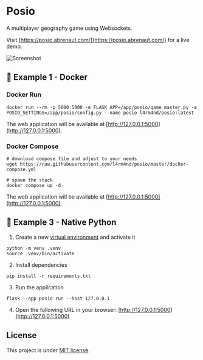 # Posio

A multiplayer geography game using Websockets.

Visit [https://posio.abrenaut.com/](https://posio.abrenaut.com/) for a live demo.

![Screenshot](screenshot.png)

## 🐳 Example 1 - Docker

### Docker Run

````
docker run --rm -p 5000:5000 -e FLASK_APP=/app/posio/game_master.py -e POSIO_SETTINGS=/app/posio/config.py --name posio l4rm4nd/posio:latest
````
The web application will be available at [http://127.0.0.1:5000](http://127.0.0.1:5000).

### Docker Compose

````
# download compose file and adjust to your needs
wget https://raw.githubusercontent.com/l4rm4nd/posio/master/docker-compose.yml

# spawn the stack
docker compose up -d
````
The web application will be available at [http://127.0.0.1:5000](http://127.0.0.1:5000).

## 🐍 Example 3 - Native Python

1. Create a new [virtual environment](https://docs.python.org/3/library/venv.html) and activate it

```
python -m venv .venv
source .venv/bin/activate
```

2. Install dependencies

```
pip install -r requirements.txt
```

3. Run the application

```
flask --app posio run --host 127.0.0.1
```

4. Open the following URL in your browser: [http://127.0.0.1:5000](http://127.0.0.1:5000)

## License

This project is under [MIT license](LICENSE).
